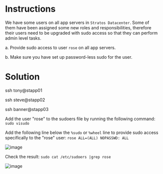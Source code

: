# Instructions

We have some users on all app servers in `Stratos Datacenter`. Some of them have been assigned some new roles and responsibilities,  therefore their users need to be upgraded with sudo access so that they can perform admin level tasks.

a. Provide sudo access to user `rose` on all app servers.

b. Make sure you have set up password-less sudo for the user.

# Solution

ssh tony@stapp01

ssh steve@stapp02

ssh banner@stapp03

Add the user "rose" to the sudoers file by running the following command: `sudo visudo`

Add the following line below the `%sudo` or `%wheel` line to provide sudo access specifically to the "rose" user: `rose ALL=(ALL) NOPASSWD: ALL`

![image](https://github.com/janaom/KodeKloud-Engineer-2.0/assets/83917694/b1f8469a-4e71-4fcc-89ee-cb98496643df)

Check the result: `sudo cat /etc/sudoers |grep rose`

![image](https://github.com/janaom/KodeKloud-Engineer-2.0/assets/83917694/60432b5a-56ab-4318-a198-3301e28fa306)

